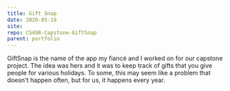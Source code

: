 ```yaml
---
title: Gift Snap
date: 2020-05-19
site:
repo: CS498-Capstone-GiftSnap
parent: portfolio
---
```


GiftSnap is the name of the app my fiancé and I worked on for our capstone project. The idea was hers and it was to keep track of gifts that you give people for various holidays. To some, this may seem like a problem that doesn't happen often, but for us, it happens every year.
